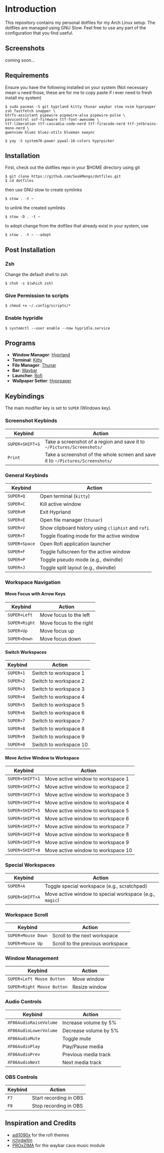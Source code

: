 # Introduction

This repository contains my personal dotfiles for my Arch Linux setup. The dotfiles are managed using GNU Stow. Feel free to use any part of the configuration that you find useful.

## Screenshots

coming soon...

## Requirements

Ensure you have the following installed on your system (Not necessary mean u need those, these are for me to copy paste if i ever need to fresh install my system)

```
$ sudo pacman -S git hyprland kitty thunar waybar stow nvim hyprpaper zsh fastfetch snapper \
btrfs-assistant pipewire pipewire-alsa pipewire-pulse \
pavucontrol sof-firmware ttf-font-awesome \
ttf-liberation ttf-cascadia-code-nerd ttf-firacode-nerd ttf-jetbrains-mono-nerd \
gwenview bluez bluez-utils blueman swaync
```

```
$ yay -S system76-power pywal-16-colors hyprpicker
```

## Installation

First, check out the dotfiles repo in your $HOME directory using git

```
$ git clone https://github.com/SeakMengs/dotfiles.git
$ cd dotfiles
```

then use GNU stow to create symlinks

```
$ stow . -t ~
```

to unlink the created symlinks

```
$ stow -D . -t ~
```

to adopt change from the dotfiles that already exist in your system, use

```
$ stow . -t ~ --adopt
```

## Post Installation

### Zsh

Change the default shell to zsh

```
$ chsh -s $(which zsh)
```

### Give Permission to scripts

```
$ chmod +x ~/.config/scripts/*
```

### Enable hypridle
```
$ systemctl --user enable --now hypridle.service
```

## Programs

-   **Window Manager**: [Hyprland](https://hyprland.org)
-   **Terminal**: [Kitty](https://sw.kovidgoyal.net/kitty/)
-   **File Manager**: [Thunar](https://docs.xfce.org/xfce/thunar/start)
-   **Bar**: [Waybar](https://github.com/Alexays/Waybar)
-   **Launcher**: [Rofi](https://github.com/davatorium/rofi)
-   **Wallpaper Setter**: [Hyprpaper](https://github.com/hyprwm/hyprpaper)

## Keybindings

The main modifier key is set to `SUPER` (Windows key).

### Screenshot Keybinds

| Keybind | Action |
| ------- | ------ |
| `SUPER+SHIFT+S` | Take a screenshot of a region and save it to `~/Pictures/Screenshots/` |
| `Print` | Take a screenshot of the whole screen and save it to `~/Pictures/Screenshots/` |

### General Keybinds

| Keybind | Action |
| ------- | ------ |
| `SUPER+Q` | Open terminal (`kitty`) |
| `SUPER+C` | Kill active window |
| `SUPER+M` | Exit Hyprland |
| `SUPER+E` | Open file manager (`thunar`) |
| `SUPER+V` | Show clipboard history using `cliphist` and `rofi` |
| `SUPER+T` | Toggle floating mode for the active window |
| `SUPER+Space` | Open Rofi application launcher |
| `SUPER+F` | Toggle fullscreen for the active window |
| `SUPER+P` | Toggle pseudo mode (e.g., dwindle) |
| `SUPER+J` | Toggle split layout (e.g., dwindle) |

### Workspace Navigation

#### Move Focus with Arrow Keys

| Keybind | Action |
| ------- | ------ |
| `SUPER+Left` | Move focus to the left |
| `SUPER+Right` | Move focus to the right |
| `SUPER+Up` | Move focus up |
| `SUPER+Down` | Move focus down |

#### Switch Workspaces

| Keybind | Action |
| ------- | ------ |
| `SUPER+1` | Switch to workspace 1 |
| `SUPER+2` | Switch to workspace 2 |
| `SUPER+3` | Switch to workspace 3 |
| `SUPER+4` | Switch to workspace 4 |
| `SUPER+5` | Switch to workspace 5 |
| `SUPER+6` | Switch to workspace 6 |
| `SUPER+7` | Switch to workspace 7 |
| `SUPER+8` | Switch to workspace 8 |
| `SUPER+9` | Switch to workspace 9 |
| `SUPER+0` | Switch to workspace 10 |

#### Move Active Window to Workspace

| Keybind | Action |
| ------- | ------ |
| `SUPER+SHIFT+1` | Move active window to workspace 1 |
| `SUPER+SHIFT+2` | Move active window to workspace 2 |
| `SUPER+SHIFT+3` | Move active window to workspace 3 |
| `SUPER+SHIFT+4` | Move active window to workspace 4 |
| `SUPER+SHIFT+5` | Move active window to workspace 5 |
| `SUPER+SHIFT+6` | Move active window to workspace 6 |
| `SUPER+SHIFT+7` | Move active window to workspace 7 |
| `SUPER+SHIFT+8` | Move active window to workspace 8 |
| `SUPER+SHIFT+9` | Move active window to workspace 9 |
| `SUPER+SHIFT+0` | Move active window to workspace 10 |

### Special Workspaces

| Keybind | Action |
| ------- | ------ |
| `SUPER+A` | Toggle special workspace (e.g., scratchpad) |
| `SUPER+SHIFT+A` | Move active window to special workspace (e.g., `magic`) |

### Workspace Scroll

| Keybind | Action |
| ------- | ------ |
| `SUPER+Mouse Down` | Scroll to the next workspace |
| `SUPER+Mouse Up` | Scroll to the previous workspace |

### Window Management

| Keybind | Action |
| ------- | ------ |
| `SUPER+Left Mouse Button` | Move window |
| `SUPER+Right Mouse Button` | Resize window |

### Audio Controls

| Keybind | Action |
| ------- | ------ |
| `XF86AudioRaiseVolume` | Increase volume by 5% |
| `XF86AudioLowerVolume` | Decrease volume by 5% |
| `XF86AudioMute` | Toggle mute |
| `XF86AudioPlay` | Play/Pause media |
| `XF86AudioPrev` | Previous media track |
| `XF86AudioNext` | Next media track |

### OBS Controls

| Keybind | Action |
| ------- | ------ |
| `F7` | Start recording in OBS |
| `F8` | Stop recording in OBS |

## Inspiration and Credits

-   [adi1090x](https://github.com/adi1090x/rofi) for the rofi themes
-   [rchrdwllm](https://github.com/rchrdwllm/dotfiles)
-   [PROxZIMA](https://github.com/PROxZIMA/caway) for the waybar cava music module
